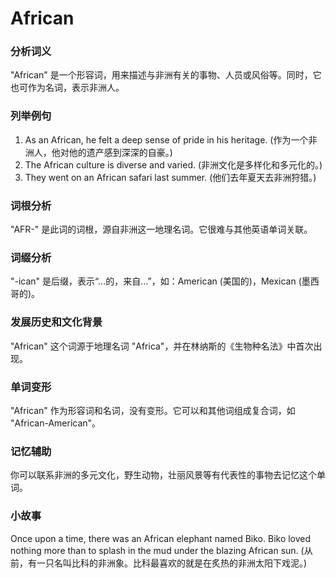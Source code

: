 # African

### 分析词义

  

"African" 是一个形容词，用来描述与非洲有关的事物、人员或风俗等。同时，它也可作为名词，表示非洲人。

  

### 列举例句

  

1.  As an African, he felt a deep sense of pride in his heritage. (作为一个非洲人，他对他的遗产感到深深的自豪。)
2.  The African culture is diverse and varied. (非洲文化是多样化和多元化的。)
3.  They went on an African safari last summer. (他们去年夏天去非洲狩猎。)

  

### 词根分析

  

"AFR-" 是此词的词根，源自非洲这一地理名词。它很难与其他英语单词关联。

  

### 词缀分析

  

"-ican" 是后缀，表示“…的，来自…”，如：American (美国的)，Mexican (墨西哥的)。

  

### 发展历史和文化背景

  

"African" 这个词源于地理名词 "Africa"，并在林纳斯的《生物种名法》中首次出现。

  

### 单词变形

  

"African" 作为形容词和名词，没有变形。它可以和其他词组成复合词，如 "African-American"。

  

### 记忆辅助

  

你可以联系非洲的多元文化，野生动物，壮丽风景等有代表性的事物去记忆这个单词。

  

### 小故事

  

Once upon a time, there was an African elephant named Biko. Biko loved nothing more than to splash in the mud under the blazing African sun. (从前，有一只名叫比科的非洲象。比科最喜欢的就是在炙热的非洲太阳下戏泥。)
